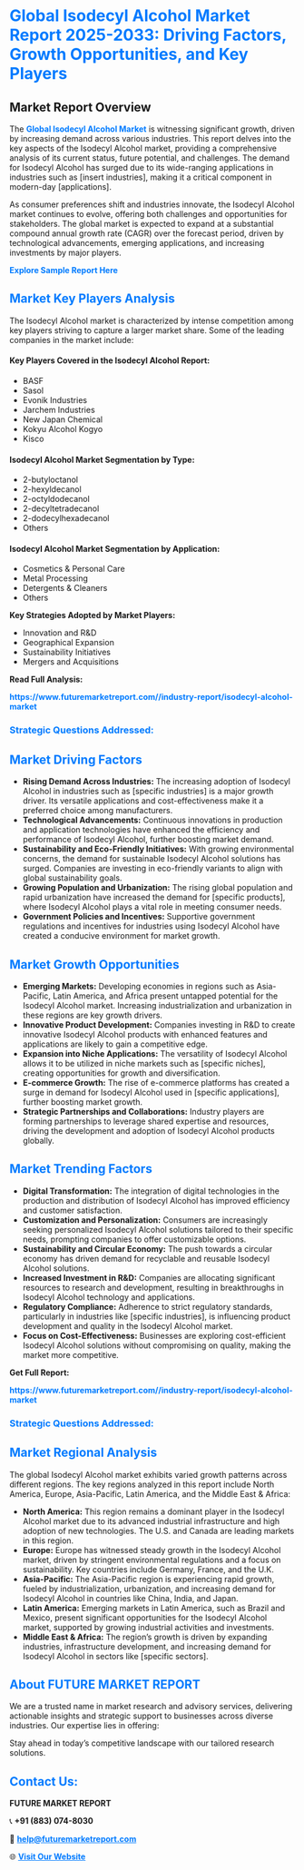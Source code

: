 <h1 style="color: #007BFF;">Global Isodecyl Alcohol Market Report 2025-2033: Driving Factors, Growth Opportunities, and Key Players</h1>

<section id="overview">
<h2>Market Report Overview</h2>
<p>The <a href="https://www.futuremarketreport.com//industry-report/isodecyl-alcohol-market" style="color: #007BFF; text-decoration: none;"><strong>Global Isodecyl Alcohol Market</strong></a> is witnessing significant growth, driven by increasing demand across various industries. This report delves into the key aspects of the Isodecyl Alcohol market, providing a comprehensive analysis of its current status, future potential, and challenges. The demand for Isodecyl Alcohol has surged due to its wide-ranging applications in industries such as [insert industries], making it a critical component in modern-day [applications].</p>
<p>As consumer preferences shift and industries innovate, the Isodecyl Alcohol market continues to evolve, offering both challenges and opportunities for stakeholders. The global market is expected to expand at a substantial compound annual growth rate (CAGR) over the forecast period, driven by technological advancements, emerging applications, and increasing investments by major players.</p>
</section>

<section id="overview">
<p><a href="https://www.futuremarketreport.com//request-sample/reportId=45827" style="color: #007BFF; text-decoration: none;"><strong>Explore Sample Report Here</strong></a></p>
</section>

<section id="key-players">
<h2 style="color: #007BFF;">Market Key Players Analysis</h2>
<p>The Isodecyl Alcohol market is characterized by intense competition among key players striving to capture a larger market share. Some of the leading companies in the market include:</p>
<h4>Key Players Covered in the Isodecyl Alcohol Report:</h4>
<ul><li>BASF</li><li>Sasol</li><li>Evonik Industries</li><li>Jarchem Industries</li><li>New Japan Chemical</li><li>Kokyu Alcohol Kogyo</li><li>Kisco</li></ul>
<h4>Isodecyl Alcohol Market Segmentation by Type:</h4>
<ul><li>2-butyloctanol</li><li>2-hexyldecanol</li><li>2-octyldodecanol</li><li>2-decyltetradecanol</li><li>2-dodecylhexadecanol</li><li>Others</li></ul>

<h4>Isodecyl Alcohol Market Segmentation by Application:</h4>
<ul><li>Cosmetics &amp; Personal Care</li><li>Metal Processing</li><li>Detergents &amp; Cleaners</li><li>Others</li></ul>
<p><strong>Key Strategies Adopted by Market Players:</strong></p>
<ul>
<li>Innovation and R&D</li>
<li>Geographical Expansion</li>
<li>Sustainability Initiatives</li>
<li>Mergers and Acquisitions</li>
</ul>
</section>

<section>
<p><strong>Read Full Analysis: </strong></p><a href="https://www.futuremarketreport.com//industry-report/isodecyl-alcohol-market" style="color: #007BFF; text-decoration: none;"><strong>https://www.futuremarketreport.com//industry-report/isodecyl-alcohol-market</strong></a>
<h3 style="color: #007BFF;">Strategic Questions Addressed:</h3>
</section>

<section id="driving-factors">
<h2 style="color: #007BFF;">Market Driving Factors</h2>
<ul>
<li><strong>Rising Demand Across Industries:</strong> The increasing adoption of Isodecyl Alcohol in industries such as [specific industries] is a major growth driver. Its versatile applications and cost-effectiveness make it a preferred choice among manufacturers.</li>
<li><strong>Technological Advancements:</strong> Continuous innovations in production and application technologies have enhanced the efficiency and performance of Isodecyl Alcohol, further boosting market demand.</li>
<li><strong>Sustainability and Eco-Friendly Initiatives:</strong> With growing environmental concerns, the demand for sustainable Isodecyl Alcohol solutions has surged. Companies are investing in eco-friendly variants to align with global sustainability goals.</li>
<li><strong>Growing Population and Urbanization:</strong> The rising global population and rapid urbanization have increased the demand for [specific products], where Isodecyl Alcohol plays a vital role in meeting consumer needs.</li>
<li><strong>Government Policies and Incentives:</strong> Supportive government regulations and incentives for industries using Isodecyl Alcohol have created a conducive environment for market growth.</li>
</ul>
</section>

<section id="growth-opportunities">
<h2 style="color: #007BFF;">Market Growth Opportunities</h2>
<ul>
<li><strong>Emerging Markets:</strong> Developing economies in regions such as Asia-Pacific, Latin America, and Africa present untapped potential for the Isodecyl Alcohol market. Increasing industrialization and urbanization in these regions are key growth drivers.</li>
<li><strong>Innovative Product Development:</strong> Companies investing in R&D to create innovative Isodecyl Alcohol products with enhanced features and applications are likely to gain a competitive edge.</li>
<li><strong>Expansion into Niche Applications:</strong> The versatility of Isodecyl Alcohol allows it to be utilized in niche markets such as [specific niches], creating opportunities for growth and diversification.</li>
<li><strong>E-commerce Growth:</strong> The rise of e-commerce platforms has created a surge in demand for Isodecyl Alcohol used in [specific applications], further boosting market growth.</li>
<li><strong>Strategic Partnerships and Collaborations:</strong> Industry players are forming partnerships to leverage shared expertise and resources, driving the development and adoption of Isodecyl Alcohol products globally.</li>
</ul>
</section>

<section id="trending-factors">
<h2 style="color: #007BFF;">Market Trending Factors</h2>
<ul>
<li><strong>Digital Transformation:</strong> The integration of digital technologies in the production and distribution of Isodecyl Alcohol has improved efficiency and customer satisfaction.</li>
<li><strong>Customization and Personalization:</strong> Consumers are increasingly seeking personalized Isodecyl Alcohol solutions tailored to their specific needs, prompting companies to offer customizable options.</li>
<li><strong>Sustainability and Circular Economy:</strong> The push towards a circular economy has driven demand for recyclable and reusable Isodecyl Alcohol solutions.</li>
<li><strong>Increased Investment in R&D:</strong> Companies are allocating significant resources to research and development, resulting in breakthroughs in Isodecyl Alcohol technology and applications.</li>
<li><strong>Regulatory Compliance:</strong> Adherence to strict regulatory standards, particularly in industries like [specific industries], is influencing product development and quality in the Isodecyl Alcohol market.</li>
<li><strong>Focus on Cost-Effectiveness:</strong> Businesses are exploring cost-efficient Isodecyl Alcohol solutions without compromising on quality, making the market more competitive.</li>
</ul>
</section>

<section>
<p><strong>Get Full Report: </strong></p><a href="https://www.futuremarketreport.com//industry-report/isodecyl-alcohol-market" style="color: #007BFF; text-decoration: none;"><strong>https://www.futuremarketreport.com//industry-report/isodecyl-alcohol-market</strong></a>
<h3 style="color: #007BFF;">Strategic Questions Addressed:</h3>
</section>


<section id="regional-analysis">
<h2 style="color: #007BFF;">Market Regional Analysis</h2>
<p>The global Isodecyl Alcohol market exhibits varied growth patterns across different regions. The key regions analyzed in this report include North America, Europe, Asia-Pacific, Latin America, and the Middle East & Africa:</p>
<ul>
<li><strong>North America:</strong> This region remains a dominant player in the Isodecyl Alcohol market due to its advanced industrial infrastructure and high adoption of new technologies. The U.S. and Canada are leading markets in this region.</li>
<li><strong>Europe:</strong> Europe has witnessed steady growth in the Isodecyl Alcohol market, driven by stringent environmental regulations and a focus on sustainability. Key countries include Germany, France, and the U.K.</li>
<li><strong>Asia-Pacific:</strong> The Asia-Pacific region is experiencing rapid growth, fueled by industrialization, urbanization, and increasing demand for Isodecyl Alcohol in countries like China, India, and Japan.</li>
<li><strong>Latin America:</strong> Emerging markets in Latin America, such as Brazil and Mexico, present significant opportunities for the Isodecyl Alcohol market, supported by growing industrial activities and investments.</li>
<li><strong>Middle East & Africa:</strong> The region’s growth is driven by expanding industries, infrastructure development, and increasing demand for Isodecyl Alcohol in sectors like [specific sectors].</li>
</ul>
</section>

<footer>
<h2 style="color: #007BFF;">About FUTURE MARKET REPORT</h2>
<p>We are a trusted name in market research and advisory services, delivering actionable insights and strategic support to businesses across diverse industries. Our expertise lies in offering:</p>

<p>Stay ahead in today’s competitive landscape with our tailored research solutions.</p>

<h2 style="color: #007BFF;">Contact Us:</h2>
<p><strong>FUTURE MARKET REPORT</strong></p>
<p>📞 <strong>+91 (883) 074-8030</strong></p>
<p>📧 <strong><a href="mailto:help@futuremarketreport.com" style="color: #007BFF;">help@futuremarketreport.com</a></strong></p>
<p>🌐 <strong><a href="https://www.futuremarketreport.com/" style="color: #007BFF;">Visit Our Website</a></strong></p>
</footer>